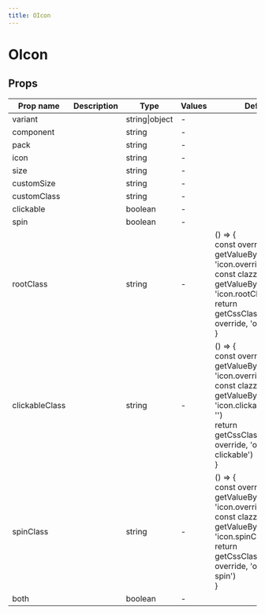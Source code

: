 ```yaml
---
title: OIcon
---
```


# OIcon

## Props

| Prop name      | Description | Type           | Values | Default                                                                                                                                                                                                          |
| -------------- | ----------- | -------------- | ------ | ---------------------------------------------------------------------------------------------------------------------------------------------------------------------------------------------------------------- |
| variant        |             | string\|object | -      |                                                                                                                                                                                                                  |
| component      |             | string         | -      |                                                                                                                                                                                                                  |
| pack           |             | string         | -      |                                                                                                                                                                                                                  |
| icon           |             | string         | -      |                                                                                                                                                                                                                  |
| size           |             | string         | -      |                                                                                                                                                                                                                  |
| customSize     |             | string         | -      |                                                                                                                                                                                                                  |
| customClass    |             | string         | -      |                                                                                                                                                                                                                  |
| clickable      |             | boolean        | -      |                                                                                                                                                                                                                  |
| spin           |             | boolean        | -      |                                                                                                                                                                                                                  |
| rootClass      |             | string         | -      | () => {<br> const override = getValueByPath(config, 'icon.override', false)<br> const clazz = getValueByPath(config, 'icon.rootClass', '')<br> return getCssClass(clazz, override, 'o-icon')<br>}                |
| clickableClass |             | string         | -      | () => {<br> const override = getValueByPath(config, 'icon.override', false)<br> const clazz = getValueByPath(config, 'icon.clickableClass', '')<br> return getCssClass(clazz, override, 'o-icon-clickable')<br>} |
| spinClass      |             | string         | -      | () => {<br> const override = getValueByPath(config, 'icon.override', false)<br> const clazz = getValueByPath(config, 'icon.spinClass', '')<br> return getCssClass(clazz, override, 'o-icon-spin')<br>}           |
| both           |             | boolean        | -      |                                                                                                                                                                                                                  |
